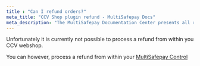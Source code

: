 ```yaml
---
title : "Can I refund orders?"
meta_title: "CCV Shop plugin refund - MultiSafepay Docs"
meta_description: "The MultiSafepay Documentation Center presents all relevant information about our Plugins and API. You can also find support pages for Payment Methods, Tools and General Questions as well as the contact details of our Support and Integration Teams."
---
```

Unfortunately it is currently not possible to process a refund from within you CCV webshop.

You can however, process a refund from within your [MultiSafepay Control](https://merchant.multisafepay.com)
